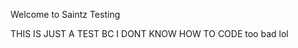 <html>
<head>

Welcome to Saintz Testing

</head>

<body>
THIS IS JUST A TEST BC I DONT KNOW HOW TO CODE
</body>
too bad lol
</html>
